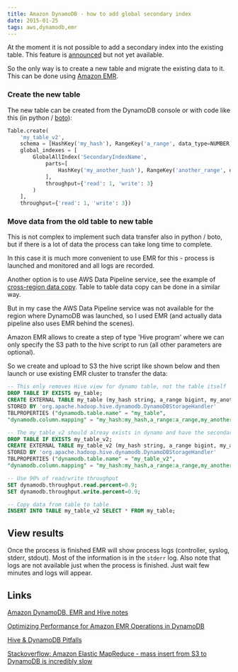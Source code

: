 ```yaml
---
title: Amazon DynamoDB - how to add global secondary index
date: 2015-01-25
tags: aws,dynamodb,emr
---
```


At the moment it is not possible to add a secondary index into the existing table.
This feature is [announced](https://forums.aws.amazon.com/ann.jspa?annID=2650) but not yet available.

So the only way is to create a new table and migrate the existing data to it.
This can be done using [Amazon EMR](http://docs.aws.amazon.com/ElasticMapReduce/latest/DeveloperGuide/emr-what-is-emr.html).
<!-- more -->

### Create the new table

The new table can be created from the DynamoDB console or with code like this (in python / [boto](http://boto.readthedocs.org/en/latest/ref/dynamodb.html)):

```python
Table.create(
    'my_table_v2',
    schema = [HashKey('my_hash'), RangeKey('a_range', data_type=NUMBER)],
    global_indexes = [
        GlobalAllIndex('SecondaryIndexName',
            parts=[
                HashKey('my_another_hash'), RangeKey('another_range', data_type=NUMBER)
            ],
            throughput={'read': 1, 'write': 3}
        )
    ],
    throughput={'read': 1, 'write': 3})
```

### Move data from the old table to new table

This is not complex to implement such data transfer also in python / boto, but if there is a lot of data the process can take long time to complete.

In this case it is much more convenient to use EMR for this - process is launched and monitored and all logs are recorded.

Another option is to use AWS Data Pipeline service, see the example of [cross-region data copy](http://docs.aws.amazon.com/datapipeline/latest/DeveloperGuide/dp-crossregion-ddb.html). Table to table data copy can be done in a similar way.

But in my case the AWS Data Pipeline service was not available for the region where DynamoDB was launched, so I used EMR (and actually data pipeline also uses EMR behind the scenes).

Amazon EMR allows to create a step of type 'Hive program' where we can only specify the S3 path to the hive script to run (all other parameters are optional).

So we create and upload to S3 the hive script like shown below and then launch or use existing EMR cluster to transfer the data:

```sql
-- This only removes Hive view for dynamo table, not the table itself
DROP TABLE IF EXISTS my_table;
CREATE EXTERNAL TABLE my_table (my_hash string, a_range bigint, my_another_hash string, another_range bigint)
STORED BY 'org.apache.hadoop.hive.dynamodb.DynamoDBStorageHandler'
TBLPROPERTIES ("dynamodb.table.name" = "my_table",
"dynamodb.column.mapping" = "my_hash:my_hash,a_range:a_range,my_another_hash:my_another_hash,another_range:another_range");

-- The my_table_v2 should alreay exists in dynamo and have the secondary index
DROP TABLE IF EXISTS my_table_v2;
CREATE EXTERNAL TABLE my_table_v2 (my_hash string, a_range bigint, my_another_hash string, another_range bigint)
STORED BY 'org.apache.hadoop.hive.dynamodb.DynamoDBStorageHandler'
TBLPROPERTIES ("dynamodb.table.name" = "my_table_v2",
"dynamodb.column.mapping" = "my_hash:my_hash,a_range:a_range,my_another_hash:my_another_hash,another_range:another_range");

-- Use 90% of read/write throughput
SET dynamodb.throughput.read.percent=0.9;
SET dynamodb.throughput.write.percent=0.9;

-- Copy data from table to table
INSERT INTO TABLE my_table_v2 SELECT * FROM my_table;
```

## View results

Once the process is finished EMR will show process logs (controller, syslog, stderr, stdout).
Most of the information is in the `stderr` log.
Also note that logs are not available just when the process is finished. Just wait few minutes and logs will appear.

## Links

[Amazon DynamoDB, EMR and Hive notes](http://serebrov.github.io/html/2015-01-24-aws-dynamodb-emr-hive.html)

[Optimizing Performance for Amazon EMR Operations in DynamoDB](http://docs.aws.amazon.com/ElasticMapReduce/latest/DeveloperGuide/EMR_Hive_Optimizing.html)

[Hive & DynamoDB Pitfalls](http://arjon.es/2014/01/29/hive-dynamodb-pitfalls/)

[Stackoverflow: Amazon Elastic MapReduce - mass insert from S3 to DynamoDB is incredibly slow](http://stackoverflow.com/questions/10683136/amazon-elastic-mapreduce-mass-insert-from-s3-to-dynamodb-is-incredibly-slow)
